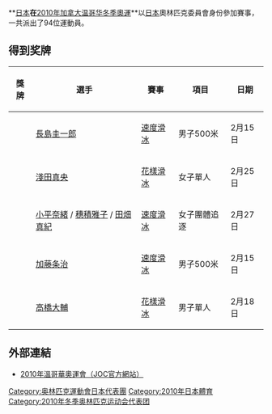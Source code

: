 **[日本](../Page/日本.md "wikilink")**在**[2010年加拿大温哥华冬季奧運](https://zh.wikipedia.org/wiki/2010年冬季奧林匹克運動會 "wikilink")**以[日本](../Page/日本.md "wikilink")奧林匹克委員會身份參加賽事，一共派出了94位運動員。

## 得到奖牌

<table>
<thead>
<tr class="header">
<th><p>獎牌</p></th>
<th><p>選手</p></th>
<th><p>賽事</p></th>
<th><p>項目</p></th>
<th><p>日期</p></th>
</tr>
</thead>
<tbody>
<tr class="odd">
<td></td>
<td><p><a href="https://zh.wikipedia.org/wiki/長島圭一郎" title="wikilink">長島圭一郎</a></p></td>
<td><p><a href="https://zh.wikipedia.org/wiki/2010年冬季奥林匹克运动会速度滑冰比赛" title="wikilink">速度滑冰</a></p></td>
<td><p>男子500米</p></td>
<td><p>2月15日</p></td>
</tr>
<tr class="even">
<td></td>
<td><p><a href="../Page/淺田真央.md" title="wikilink">淺田真央</a></p></td>
<td><p><a href="https://zh.wikipedia.org/wiki/2010年冬季奥林匹克运动会花樣滑冰比赛" title="wikilink">花樣滑冰</a></p></td>
<td><p>女子單人</p></td>
<td><p>2月25日</p></td>
</tr>
<tr class="odd">
<td></td>
<td><p><a href="../Page/小平奈緒.md" title="wikilink">小平奈緒</a> / <a href="https://zh.wikipedia.org/wiki/穗積雅子" title="wikilink">穗積雅子</a> / <a href="https://zh.wikipedia.org/wiki/田畑真紀" title="wikilink">田畑真紀</a></p></td>
<td><p><a href="https://zh.wikipedia.org/wiki/2010年冬季奥林匹克运动会速度滑冰比赛" title="wikilink">速度滑冰</a></p></td>
<td><p>女子團體追逐</p></td>
<td><p>2月27日</p></td>
</tr>
<tr class="even">
<td></td>
<td><p><a href="https://zh.wikipedia.org/wiki/加藤条治" title="wikilink">加藤条治</a></p></td>
<td><p><a href="https://zh.wikipedia.org/wiki/2010年冬季奥林匹克运动会速度滑冰比赛" title="wikilink">速度滑冰</a></p></td>
<td><p>男子500米</p></td>
<td><p>2月15日</p></td>
</tr>
<tr class="odd">
<td></td>
<td><p><a href="../Page/高橋大輔.md" title="wikilink">高橋大輔</a></p></td>
<td><p><a href="https://zh.wikipedia.org/wiki/2010年冬季奥林匹克运动会花樣滑冰比赛" title="wikilink">花樣滑冰</a></p></td>
<td><p>男子單人</p></td>
<td><p>2月18日</p></td>
</tr>
</tbody>
</table>

## 外部連結

  - [2010年溫哥華奧運會（JOC官方網站）](http://www.joc.or.jp/vancouver/)

[Category:奥林匹克運動會日本代表團](https://zh.wikipedia.org/wiki/Category:奥林匹克運動會日本代表團 "wikilink") [Category:2010年日本體育](https://zh.wikipedia.org/wiki/Category:2010年日本體育 "wikilink") [Category:2010年冬季奥林匹克运动会代表团](https://zh.wikipedia.org/wiki/Category:2010年冬季奥林匹克运动会代表团 "wikilink")
